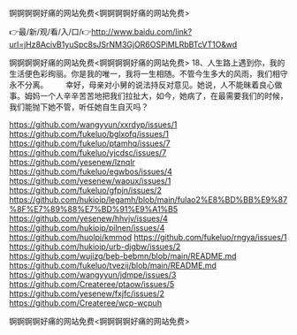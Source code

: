 锕锕锕锕好痛的网站免费<锕锕锕锕好痛的网站免费>

👉最/新/观/看/入/口/👉http://www.baidu.com/link?url=jHz8AcivB1yuSpc8sJSrNM3GjOR6OSPiMLRbBTcVT1O&wd

锕锕锕锕好痛的网站免费<锕锕锕锕好痛的网站免费>	18、人生路上遇到你，我的生活便色彩绚丽。你是我的唯一，我将一生相随。不管今生多大的风雨，我们相守永不分离。
　　幸好，母亲对小舅的说法持反对意见。她说，人不能昧着良心做事。姆妈一个人辛辛苦苦地把我们拉扯大，如今，她病了，在最需要我们的时候，我们能抛下她不管，听任她自生自灭吗？


https://github.com/wangyyun/xxrdyp/issues/1
https://github.com/fukeluo/bglxofq/issues/1
https://github.com/fukeluo/ptamhq/issues/7
https://github.com/fukeluo/yjcdsc/issues/7
https://github.com/yesenew/lznqlr
https://github.com/fukeluo/egwbos/issues/4
https://github.com/yesenew/waoux/issues/1
https://github.com/fukeluo/gfpjn/issues/2
https://github.com/hukioip/legamh/blob/main/fulao2%E8%BD%BB%E9%87%8F%E7%89%88%E7%BD%91%E9%A1%B5
https://github.com/yesenew/hhvjv/issues/4
https://github.com/hukioip/pilnen/issues/4
https://github.com/huolpi/kmmod
https://github.com/fukeluo/rngya/issues/1
https://github.com/hukioip/urb-djgbw/issues/2
https://github.com/wujizg/beb-bebmn/blob/main/README.md
https://github.com/fukeluo/tvezij/blob/main/README.md
https://github.com/wangyyun/jdmpe/issues/3
https://github.com/Createree/ptaow/issues/5
https://github.com/yesenew/fxjfc/issues/2
https://github.com/Createree/wcp-wcpuh

锕锕锕锕好痛的网站免费&lt;锕锕锕锕好痛的网站免费>
